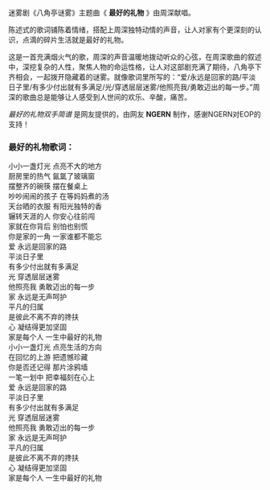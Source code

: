 

迷雾剧《八角亭谜雾》主题曲《 **最好的礼物** 》由周深献唱。

陈述式的歌词铺陈着情绪，搭配上周深独特动情的声音，让人对家有个更深刻的认识，点滴的碎片生活就是最好的礼物。

这是一首充满烟火气的歌，周深的声音温暖地拨动听众的心弦，在周深歌曲的叙述中，深挖复杂的人性，聚焦人物的命运性格，让人对这部剧充满了期待，八角亭下齐相会，一起拨开隐藏着的谜雾。就像歌词里所写的：“爱/永远是回家的路/平淡日子里/有多少付出就有多满足/光/穿透层层迷雾/他照亮我/勇敢迈出的每一步。”周深的歌曲总是能够让人感受到人世间的欢乐、辛酸，痛苦。

_最好的礼物双手简谱_ 是网友提供的，由网友 **NGERN** 制作，感谢NGERN对EOP的支持！

### 最好的礼物歌词：

小小一盏灯光 点亮不大的地方  
厨房里的热气 氤氲了玻璃窗  
摆整齐的碗筷 摆在餐桌上  
吵吵闹闹的孩子 在等妈妈煮的汤  
天台晒的衣服 有阳光独特的香  
辗转天涯的人 你安心往前闯  
家就在你背后 别怕也别慌  
你是家的一角 一家谁都不能忘  
爱 永远是回家的路  
平淡日子里  
有多少付出就有多满足  
光 穿透层层迷雾  
他照亮我 勇敢迈出的每一步  
家 永远是无声呵护  
平凡的归属  
是彼此不离不弃的搀扶  
心 凝结得更加坚固  
家是每个人 一生中最好的礼物  
小小一盏灯光 点亮生活的方向  
在回忆的上游 把遗憾珍藏  
你是否还记得 那片涂鸦墙  
一笔一划中 把幸福刻在心上  
爱 永远是回家的路  
平淡日子里  
有多少付出就有多满足  
光 穿透层层迷雾  
他照亮我 勇敢迈出的每一步  
家 永远是无声呵护  
平凡的归属  
是彼此不离不弃的搀扶  
心 凝结得更加坚固  
家是每个人 一生中最好的礼物

